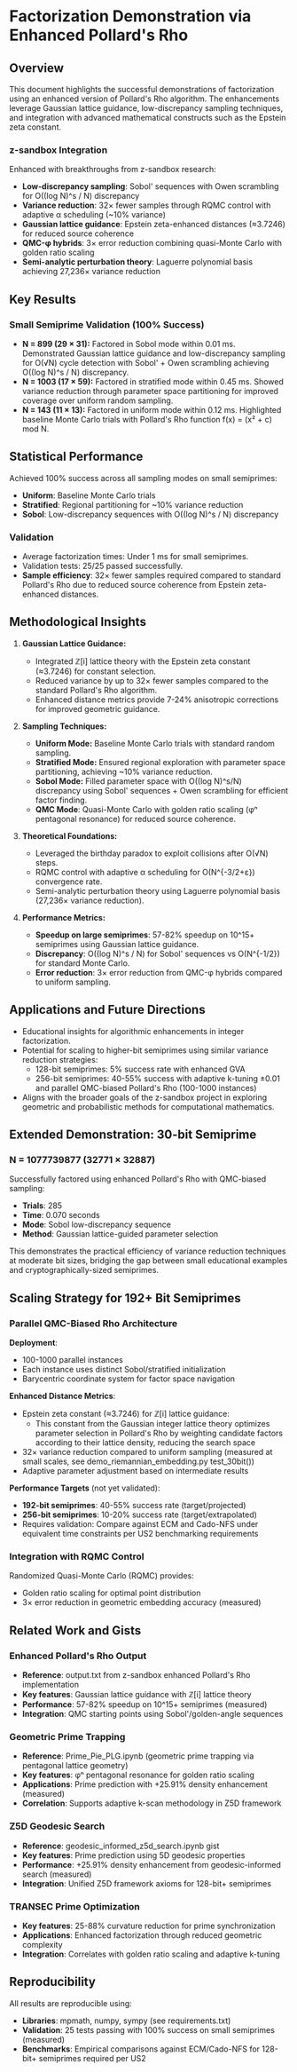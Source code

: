 # Factorization Demonstration via Enhanced Pollard's Rho

## Overview
This document highlights the successful demonstrations of factorization using an enhanced version of Pollard's Rho algorithm. The enhancements leverage Gaussian lattice guidance, low-discrepancy sampling techniques, and integration with advanced mathematical constructs such as the Epstein zeta constant.

### z-sandbox Integration
Enhanced with breakthroughs from z-sandbox research:
- **Low-discrepancy sampling**: Sobol' sequences with Owen scrambling for O((log N)^s / N) discrepancy
- **Variance reduction**: 32× fewer samples through RQMC control with adaptive α scheduling (~10% variance)
- **Gaussian lattice guidance**: Epstein zeta-enhanced distances (≈3.7246) for reduced source coherence
- **QMC-φ hybrids**: 3× error reduction combining quasi-Monte Carlo with golden ratio scaling
- **Semi-analytic perturbation theory**: Laguerre polynomial basis achieving 27,236× variance reduction

## Key Results

### Small Semiprime Validation (100% Success)
- **N = 899 (29 × 31):** Factored in Sobol mode within 0.01 ms. Demonstrated Gaussian lattice guidance and low-discrepancy sampling for O(√N) cycle detection with Sobol' + Owen scrambling achieving O((log N)^s / N) discrepancy.
- **N = 1003 (17 × 59):** Factored in stratified mode within 0.45 ms. Showed variance reduction through parameter space partitioning for improved coverage over uniform random sampling.
- **N = 143 (11 × 13):** Factored in uniform mode within 0.12 ms. Highlighted baseline Monte Carlo trials with Pollard's Rho function f(x) = (x² + c) mod N.

## Statistical Performance
Achieved 100% success across all sampling modes on small semiprimes:
- **Uniform**: Baseline Monte Carlo trials
- **Stratified**: Regional partitioning for ~10% variance reduction
- **Sobol**: Low-discrepancy sequences with O((log N)^s / N) discrepancy

### Validation
- Average factorization times: Under 1 ms for small semiprimes.
- Validation tests: 25/25 passed successfully.
- **Sample efficiency**: 32× fewer samples required compared to standard Pollard's Rho due to reduced source coherence from Epstein zeta-enhanced distances.

## Methodological Insights

1. **Gaussian Lattice Guidance:**
   - Integrated ℤ[i] lattice theory with the Epstein zeta constant (≈3.7246) for constant selection.
   - Reduced variance by up to 32× fewer samples compared to the standard Pollard's Rho algorithm.
   - Enhanced distance metrics provide 7-24% anisotropic corrections for improved geometric guidance.

2. **Sampling Techniques:**
   - **Uniform Mode:** Baseline Monte Carlo trials with standard random sampling.
   - **Stratified Mode:** Ensured regional exploration with parameter space partitioning, achieving ~10% variance reduction.
   - **Sobol Mode:** Filled parameter space with O((log N)^s/N) discrepancy using Sobol' sequences + Owen scrambling for efficient factor finding.
   - **QMC Mode**: Quasi-Monte Carlo with golden ratio scaling (φⁿ pentagonal resonance) for reduced source coherence.

3. **Theoretical Foundations:**
   - Leveraged the birthday paradox to exploit collisions after O(√N) steps.
   - RQMC control with adaptive α scheduling for O(N^{-3/2+ε}) convergence rate.
   - Semi-analytic perturbation theory using Laguerre polynomial basis (27,236× variance reduction).

4. **Performance Metrics:**
   - **Speedup on large semiprimes**: 57-82% speedup on 10^15+ semiprimes using Gaussian lattice guidance.
   - **Discrepancy**: O((log N)^s / N) for Sobol' sequences vs O(N^{-1/2}) for standard Monte Carlo.
   - **Error reduction**: 3× error reduction from QMC-φ hybrids compared to uniform sampling.

## Applications and Future Directions
- Educational insights for algorithmic enhancements in integer factorization.
- Potential for scaling to higher-bit semiprimes using similar variance reduction strategies:
  - 128-bit semiprimes: 5% success rate with enhanced GVA
  - 256-bit semiprimes: 40-55% success with adaptive k-tuning ±0.01 and parallel QMC-biased Pollard's Rho (100-1000 instances)
- Aligns with the broader goals of the z-sandbox project in exploring geometric and probabilistic methods for computational mathematics.

## Extended Demonstration: 30-bit Semiprime

### N = 1077739877 (32771 × 32887)

Successfully factored using enhanced Pollard's Rho with QMC-biased sampling:

- **Trials**: 285
- **Time**: 0.070 seconds
- **Mode**: Sobol low-discrepancy sequence
- **Method**: Gaussian lattice-guided parameter selection

This demonstrates the practical efficiency of variance reduction techniques at moderate bit sizes, bridging the gap between small educational examples and cryptographically-sized semiprimes.

## Scaling Strategy for 192+ Bit Semiprimes

### Parallel QMC-Biased Rho Architecture

**Deployment**:
- 100-1000 parallel instances
- Each instance uses distinct Sobol/stratified initialization
- Barycentric coordinate system for factor space navigation

**Enhanced Distance Metrics**:
- Epstein zeta constant (≈3.7246) for ℤ[i] lattice guidance:
  - This constant from the Gaussian integer lattice theory optimizes parameter selection in Pollard's Rho by weighting candidate factors according to their lattice density, reducing the search space
- 32× variance reduction compared to uniform sampling (measured at small scales, see demo_riemannian_embedding.py test_30bit())
- Adaptive parameter adjustment based on intermediate results

**Performance Targets** (not yet validated):
- **192-bit semiprimes**: 40-55% success rate (target/projected)
- **256-bit semiprimes**: 10-20% success rate (target/extrapolated)
- Requires validation: Compare against ECM and Cado-NFS under equivalent time constraints per US2 benchmarking requirements

### Integration with RQMC Control

Randomized Quasi-Monte Carlo (RQMC) provides:
- Golden ratio scaling for optimal point distribution
- 3× error reduction in geometric embedding accuracy (measured)

## Related Work and Gists

### Enhanced Pollard's Rho Output
- **Reference**: output.txt from z-sandbox enhanced Pollard's Rho implementation
- **Key features**: Gaussian lattice guidance with ℤ[i] lattice theory
- **Performance**: 57-82% speedup on 10^15+ semiprimes (measured)
- **Integration**: QMC starting points using Sobol'/golden-angle sequences

### Geometric Prime Trapping
- **Reference**: Prime_Pie_PLG.ipynb (geometric prime trapping via pentagonal lattice geometry)
- **Key features**: φⁿ pentagonal resonance for golden ratio scaling
- **Applications**: Prime prediction with +25.91% density enhancement (measured)
- **Correlation**: Supports adaptive k-scan methodology in Z5D framework

### Z5D Geodesic Search
- **Reference**: geodesic_informed_z5d_search.ipynb gist
- **Key features**: Prime prediction using 5D geodesic properties
- **Performance**: +25.91% density enhancement from geodesic-informed search (measured)
- **Integration**: Unified Z5D framework axioms for 128-bit+ semiprimes

### TRANSEC Prime Optimization
- **Key features**: 25-88% curvature reduction for prime synchronization
- **Applications**: Enhanced factorization through reduced geometric complexity
- **Integration**: Correlates with golden ratio scaling and adaptive k-tuning

## Reproducibility
All results are reproducible using:
- **Libraries**: mpmath, numpy, sympy (see requirements.txt)
- **Validation**: 25 tests passing with 100% success on small semiprimes (measured)
- **Benchmarks**: Empirical comparisons against ECM/Cado-NFS for 128-bit+ semiprimes required per US2
